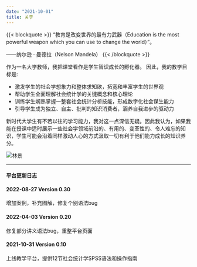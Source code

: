 ```yaml
---
date: "2021-10-01"
title: 关于
---
```



{{< blockquote >}}
“教育是改变世界的最有力武器（Education is the most powerful weapon which you can use to change the world）”。

——纳尔逊 · 曼德拉（Nelson Mandela）
{{< /blockquote >}}

作为一名大学教师，我把课堂看作是学生智识成长的孵化器。 因此，我的教学目标是:

* 激发学生的社会学想象力和整体求知欲，拓宽和丰富学生的世界观
* 帮助学生全面理解社会统计学的关键概念和核心理论
* 训练学生娴熟掌握一整套社会统计分析技能，形成数字化社会谋生能力
* 引导学生成为独立、自主、批判的知识消费者，涵养自我进步的驱动力

新时代大学生有不若以往的学习能力，我对这一点深信无疑。因此我认为，如果我能在授课中适时展示一些社会学领域前沿的、有用的、变革性的、令人难忘的知识，学生可能会沿着同样激动人心的方式汲取一切有利于他们能力成长的知识养分。 

![林景](https://stat4soc.netlify.app/images/image.png)

___


#### 平台更新日志
 <div class="timeline">
  <div class="container left">
    <div class="content">
      <h4>2022-08-27 Version 0.30</h4>
      <p>增加案例，补充图解，修复个别语法bug</p>  
      <h4>2022-04-03 Version 0.20</h4>
      <p>修复部分讲义语法bug，重整平台页面</p>      
      <h4>2021-10-31 Version 0.10</h4>
      <p>上线教学平台，提供12节社会统计学SPSS语法和操作指南</p>
    </div>
  </div>
</div> 
